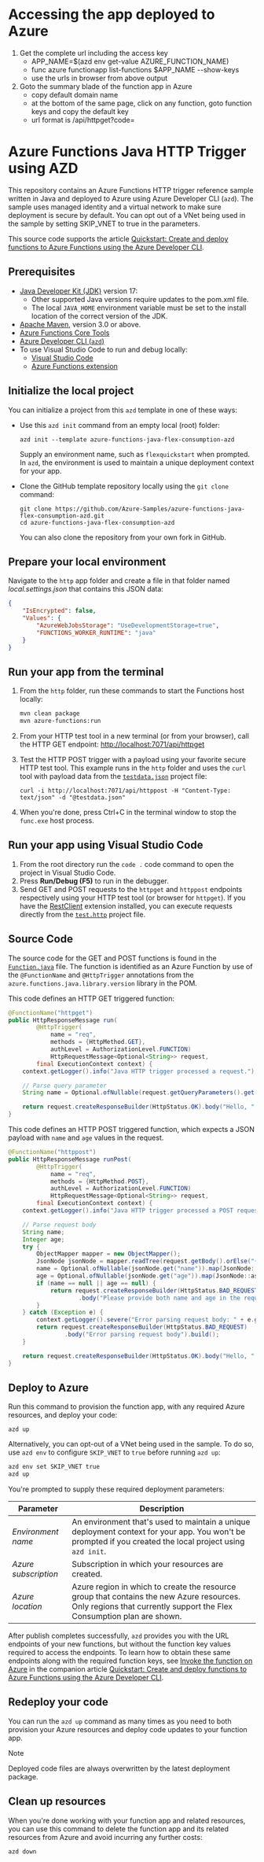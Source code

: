 <!--
---
description: This repository contains an Azure Functions HTTP trigger quickstart written in Java and deployed to Azure Functions Flex Consumption using the Azure Developer CLI (AZD). This sample uses managed identity and a virtual network to insure it's secure by default.
page_type: sample
products:
- azure-functions
- azure
- entra-id
urlFragment: starter-http-trigger-java
languages:
- java
- bicep
- azdeveloper
---
-->
# Accessing the app deployed to Azure
1) Get the complete url including the access key
   - APP_NAME=$(azd env get-value AZURE_FUNCTION_NAME)
   - func azure functionapp list-functions $APP_NAME --show-keys
   - use the urls in browser from above output
2) Goto the summary blade of the function app in Azure
   - copy default domain name
   - at the bottom of the same page, click on any function, goto function keys and copy the default key
   - url format is <domain name>/api/httpget?code=<access key>
# Azure Functions Java HTTP Trigger using AZD

This repository contains an Azure Functions HTTP trigger reference sample written in Java and deployed to Azure using Azure Developer CLI (`azd`). The sample uses managed identity and a virtual network to make sure deployment is secure by default. You can opt out of a VNet being used in the sample by setting SKIP_VNET to true in the parameters.

<!---[![Open in GitHub Codespaces](https://github.com/codespaces/badge.svg)](https://github.com/codespaces/new?hide_repo_select=true&ref=main&repo=575770869)-->

This source code supports the article [Quickstart: Create and deploy functions to Azure Functions using the Azure Developer CLI](https://learn.microsoft.com/azure/azure-functions/create-first-function-azure-developer-cli?pivots=programming-language-java).

## Prerequisites

+ [Java Developer Kit (JDK)](https://learn.microsoft.com/azure/developer/java/fundamentals/java-support-on-azure) version 17:
  + Other supported Java versions require updates to the pom.xml file.
  + The local `JAVA_HOME` environment variable must be set to the install location of the correct version of the JDK.
+ [Apache Maven](https://maven.apache.org/), version 3.0 or above.
+ [Azure Functions Core Tools](https://learn.microsoft.com/azure/azure-functions/functions-run-local?pivots=programming-language-java#install-the-azure-functions-core-tools)
+ [Azure Developer CLI (`azd`)](https://learn.microsoft.com/azure/developer/azure-developer-cli/install-azd)
+ To use Visual Studio Code to run and debug locally:
  + [Visual Studio Code](https://code.visualstudio.com/)
  + [Azure Functions extension](https://marketplace.visualstudio.com/items?itemName=ms-azuretools.vscode-azurefunctions)

## Initialize the local project

You can initialize a project from this `azd` template in one of these ways:

+ Use this `azd init` command from an empty local (root) folder:

    ```shell
    azd init --template azure-functions-java-flex-consumption-azd
    ```

    Supply an environment name, such as `flexquickstart` when prompted. In `azd`, the environment is used to maintain a unique deployment context for your app.

+ Clone the GitHub template repository locally using the `git clone` command:

    ```shell
    git clone https://github.com/Azure-Samples/azure-functions-java-flex-consumption-azd.git
    cd azure-functions-java-flex-consumption-azd
    ```

    You can also clone the repository from your own fork in GitHub.

## Prepare your local environment

Navigate to the `http` app folder and create a file in that folder named _local.settings.json_ that contains this JSON data:

```json
{
    "IsEncrypted": false,
    "Values": {
        "AzureWebJobsStorage": "UseDevelopmentStorage=true",
        "FUNCTIONS_WORKER_RUNTIME": "java"
    }
}
```

## Run your app from the terminal

1. From the `http` folder, run these commands to start the Functions host locally:

    ```bash
    mvn clean package
    mvn azure-functions:run
    ```

1. From your HTTP test tool in a new terminal (or from your browser), call the HTTP GET endpoint: <http://localhost:7071/api/httpget>

1. Test the HTTP POST trigger with a payload using your favorite secure HTTP test tool. This example runs in the `http` folder and uses the `curl` tool with payload data from the [`testdata.json`](./http/testdata.json) project file:

    ```shell
    curl -i http://localhost:7071/api/httppost -H "Content-Type: text/json" -d "@testdata.json"
    ```

1. When you're done, press Ctrl+C in the terminal window to stop the `func.exe` host process.

## Run your app using Visual Studio Code

1. From the root directory run the `code .` code command to open the project in Visual Studio Code.
1. Press **Run/Debug (F5)** to run in the debugger.
1. Send GET and POST requests to the `httpget` and `httppost` endpoints respectively using your HTTP test tool (or browser for `httpget`). If you have the [RestClient](https://marketplace.visualstudio.com/items?itemName=humao.rest-client) extension installed, you can execute requests directly from the [`test.http`](./http/test.http) project file.

## Source Code

The source code for the GET and POST functions is found in the [`Function.java`](./http/src/main/java/com/contoso/Function.java) file. The function is identified as an Azure Function by use of the `@FunctionName` and `@HttpTrigger` annotations from the `azure.functions.java.library.version` library in the POM.

This code defines an HTTP GET triggered function:  

```java
@FunctionName("httpget")
public HttpResponseMessage run(
        @HttpTrigger(
            name = "req",
            methods = {HttpMethod.GET},
            authLevel = AuthorizationLevel.FUNCTION)
            HttpRequestMessage<Optional<String>> request,
        final ExecutionContext context) {
    context.getLogger().info("Java HTTP trigger processed a request.");

    // Parse query parameter
    String name = Optional.ofNullable(request.getQueryParameters().get("name")).orElse("World");

    return request.createResponseBuilder(HttpStatus.OK).body("Hello, " + name).build();
}
```

This code defines an HTTP POST triggered function, which expects a JSON payload with `name` and `age` values in the request.

```java
@FunctionName("httppost")
public HttpResponseMessage runPost(
        @HttpTrigger(
            name = "req",
            methods = {HttpMethod.POST},
            authLevel = AuthorizationLevel.FUNCTION)
            HttpRequestMessage<Optional<String>> request,
        final ExecutionContext context) {
    context.getLogger().info("Java HTTP trigger processed a POST request.");

    // Parse request body
    String name;
    Integer age;
    try {
        ObjectMapper mapper = new ObjectMapper();
        JsonNode jsonNode = mapper.readTree(request.getBody().orElse("{}"));
        name = Optional.ofNullable(jsonNode.get("name")).map(JsonNode::asText).orElse(null);
        age = Optional.ofNullable(jsonNode.get("age")).map(JsonNode::asInt).orElse(null);
        if (name == null || age == null) {
            return request.createResponseBuilder(HttpStatus.BAD_REQUEST)
                    .body("Please provide both name and age in the request body.").build();
        }
    } catch (Exception e) {
        context.getLogger().severe("Error parsing request body: " + e.getMessage());
        return request.createResponseBuilder(HttpStatus.BAD_REQUEST)
                .body("Error parsing request body").build();
    }

    return request.createResponseBuilder(HttpStatus.OK).body("Hello, " + name +"! You are " + age +" years old.").build();
}
```

## Deploy to Azure

Run this command to provision the function app, with any required Azure resources, and deploy your code:

```shell
azd up
```

Alternatively, you can opt-out of a VNet being used in the sample. To do so, use `azd env` to configure `SKIP_VNET` to `true` before running `azd up`:

```bash
azd env set SKIP_VNET true
azd up
```

You're prompted to supply these required deployment parameters:

| Parameter | Description |
| ---- | ---- |
| _Environment name_ | An environment that's used to maintain a unique deployment context for your app. You won't be prompted if you created the local project using `azd init`.|
| _Azure subscription_ | Subscription in which your resources are created.|
| _Azure location_ | Azure region in which to create the resource group that contains the new Azure resources. Only regions that currently support the Flex Consumption plan are shown.|

After publish completes successfully, `azd` provides you with the URL endpoints of your new functions, but without the function key values required to access the endpoints. To learn how to obtain these same endpoints along with the required function keys, see [Invoke the function on Azure](https://learn.microsoft.com/azure/azure-functions/create-first-function-azure-developer-cli?pivots=programming-language-dotnet#invoke-the-function-on-azure) in the companion article [Quickstart: Create and deploy functions to Azure Functions using the Azure Developer CLI](https://learn.microsoft.com/azure/azure-functions/create-first-function-azure-developer-cli?pivots=programming-language-dotnet).

## Redeploy your code

You can run the `azd up` command as many times as you need to both provision your Azure resources and deploy code updates to your function app.

>[!NOTE]
>Deployed code files are always overwritten by the latest deployment package.

## Clean up resources

When you're done working with your function app and related resources, you can use this command to delete the function app and its related resources from Azure and avoid incurring any further costs:

```shell
azd down
```
